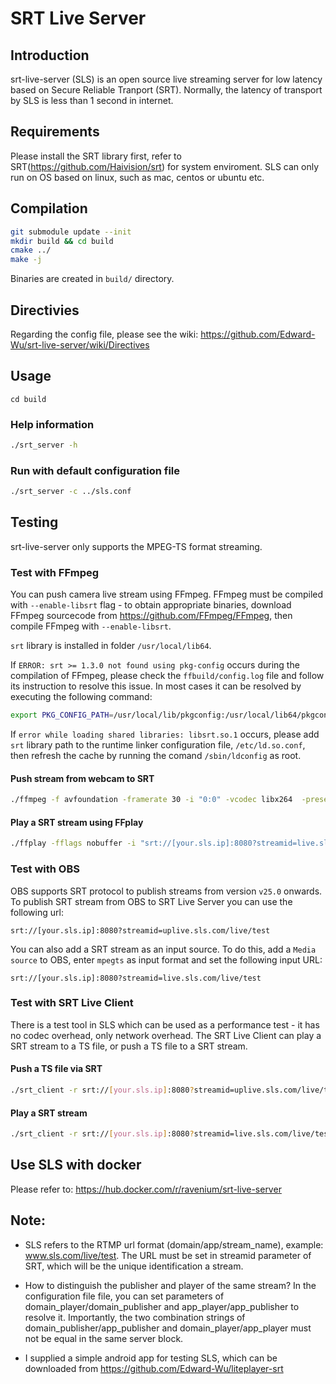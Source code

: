 # SRT Live Server

## Introduction

srt-live-server (SLS) is an open source live streaming server for low latency based on Secure Reliable Tranport (SRT).
Normally, the latency of transport by SLS is less than 1 second in internet.

## Requirements

Please install the SRT library first, refer to SRT(https://github.com/Haivision/srt) for system enviroment.
SLS can only run on OS based on linux, such as mac, centos or ubuntu etc.

## Compilation

```bash
git submodule update --init
mkdir build && cd build
cmake ../
make -j
```

Binaries are created in `build/` directory.

## Directivies

Regarding the config file, please see the wiki:
https://github.com/Edward-Wu/srt-live-server/wiki/Directives

## Usage

`cd build`

### Help information

```bash
./srt_server -h
```

### Run with default configuration file

```bash
./srt_server -c ../sls.conf
```

## Testing

srt-live-server only supports the MPEG-TS format streaming. 

### Test with FFmpeg

You can push camera live stream using FFmpeg. FFmpeg must be compiled with `--enable-libsrt` flag - to obtain appropriate binaries, download FFmpeg sourcecode from https://github.com/FFmpeg/FFmpeg, then compile FFmpeg with `--enable-libsrt`.

`srt` library is installed in folder `/usr/local/lib64`.

If `ERROR: srt >= 1.3.0 not found using pkg-config` occurs during the compilation of FFmpeg, please check the `ffbuild/config.log` file and follow its instruction to resolve this issue. In most cases it can be resolved by executing the following command:

```bash
export PKG_CONFIG_PATH=/usr/local/lib/pkgconfig:/usr/local/lib64/pkgconfig
```

If `error while loading shared libraries: libsrt.so.1` occurs, please add `srt` library path to the runtime linker configuration file, `/etc/ld.so.conf`, then refresh the cache by running the comand `/sbin/ldconfig` as root.

#### Push stream from webcam to SRT

```bash
./ffmpeg -f avfoundation -framerate 30 -i "0:0" -vcodec libx264  -preset ultrafast -tune zerolatency -flags2 local_header  -acodec libmp3lame -g  30 -pkt_size 1316 -flush_packets 0 -f mpegts "srt://[your.sls.ip]:8080?streamid=uplive.sls.com/live/test"
```

#### Play a SRT stream using FFplay

```bash
./ffplay -fflags nobuffer -i "srt://[your.sls.ip]:8080?streamid=live.sls.com/live/test"
```


### Test with OBS

OBS supports SRT protocol to publish streams from version `v25.0` onwards. To publish SRT stream from OBS to SRT Live Server you can use the following url:

```
srt://[your.sls.ip]:8080?streamid=uplive.sls.com/live/test
```

You can also add a SRT stream as an input source. To do this, add a `Media source` to OBS, enter `mpegts` as input format and set the following input URL:

```
srt://[your.sls.ip]:8080?streamid=live.sls.com/live/test
```

### Test with SRT Live Client

There is a test tool in SLS which can be used as a performance test - it has no codec overhead, only network overhead. The SRT Live Client can play a SRT stream to a TS file, or push a TS file to a SRT stream.

#### Push a TS file via SRT

```bash
./srt_client -r srt://[your.sls.ip]:8080?streamid=uplive.sls.com/live/test -i [the full file name of exist ts file]
```

#### Play a SRT stream

```bash
./srt_client -r srt://[your.sls.ip]:8080?streamid=live.sls.com/live/test -o [the full file name of ts file to save]
```

## Use SLS with docker

Please refer to: https://hub.docker.com/r/ravenium/srt-live-server

## Note:

- SLS refers to the RTMP url format (domain/app/stream_name), example: www.sls.com/live/test. The URL must be set in streamid parameter of SRT, which will be the unique identification a stream.

- How to distinguish the publisher and player of the same stream? In the configuration file file, you can set parameters of domain_player/domain_publisher and app_player/app_publisher to resolve it. Importantly, the two combination strings of domain_publisher/app_publisher and domain_player/app_player must not be equal in the same server block.

- I supplied a simple android app for testing SLS, which can be downloaded from https://github.com/Edward-Wu/liteplayer-srt
